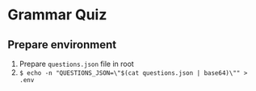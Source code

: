 # Grammar Quiz

## Prepare environment

1. Prepare `questions.json` file in root
2. `$ echo -n "QUESTIONS_JSON=\"$(cat questions.json | base64)\"" > .env`
